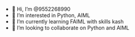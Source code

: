 - 👋 Hi, I’m @9552268990
- 👀 I’m interested in Python, AIML
- 🌱 I’m currently learning FAIML with skills kash 
- 💞️ I’m looking to collaborate on Python and AIML


<!---
9552268990/9552268990 is a ✨ special ✨ repository because its `README.md` (this file) appears on your GitHub profile.
You can click the Preview link to take a look at your changes.
--->
